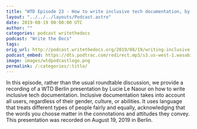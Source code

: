 ```yaml
---
title: "WTD Episode 23 - How to write inclusive tech documentation, by Lucie Le Naour"
layout: "../../../layouts/Podcast.astro"
date: 2019-08-19 00:00:00 UTC
author: ""
categories: podcast writethedocs
podcast: "Write the Docs"
tags: 
orig_url: http://podcast.writethedocs.org/2019/08/19/writing-inclusive-tech-documentation/
podcast_embed: https://dts.podtrac.com/redirect.mp3/s3.us-west-1.wasabisys.com/writethedocs-podcast/wtd_episode_23_inclusive_docs.mp3
image: images/wtdpodcastlogo.png
permalink: /:categories/:title/
---
```

In this episode, rather than the usual roundtable discussion, we provide a recording of a WTD Berlin presentation by Lucie Le Naour on how to write inclusive tech documentation. Inclusive documentation takes into account all users, regardless of their gender, culture, or abilities. It uses language that treats different types of people fairly and equally, acknowledging that the words you choose matter in the connotations and attitudes they convey. This presentation was recorded on August 19, 2019 in Berlin.